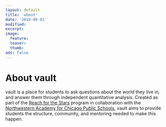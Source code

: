 ```yaml
---
layout: default
title: 'about'
date: '2018-09-01'
modified:
excerpt:
image:
  feature:
  teaser:
  thumb:
ads: false  
---
```


# About vault

vault is a place for students to ask questions about the world they live in,
and answer them through independent quantitative analysis.
Created as part of the [Reach for the Stars](http://gk12.ciera.northwestern.edu/) program in collaboration with the [Northwestern Academy for Chicago Public Schools](https://www.academy.northwestern.edu/),
vault aims to provide students the structure, community, and mentoring needed to make this happen.
